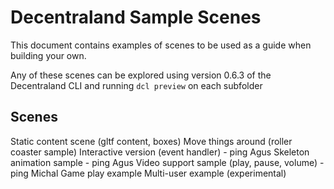 # Decentraland Sample Scenes

This document contains examples of scenes to be used as a guide when building your own.

Any of these scenes can be explored using version 0.6.3 of the Decentraland CLI and running `dcl preview` on each subfolder

## Scenes

Static content scene (gltf content, boxes)
Move things around (roller coaster sample)
Interactive version (event handler) - ping Agus
Skeleton animation sample - ping Agus
Video support sample (play, pause, volume) - ping Michal
Game play example
Multi-user example (experimental)
